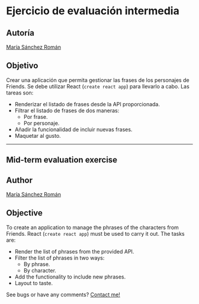 # Ejercicio de evaluación intermedia

## Autoría

[María Sánchez Román](https://github.com/masarom)

## Objetivo

Crear una aplicación que permita gestionar las frases de los personajes de Friends.
Se debe utilizar React (`create react app`) para llevarlo a cabo. Las tareas son:

- Renderizar el listado de frases desde la API proporcionada.
- Filtrar el listado de frases de dos maneras:
  - Por frase.
  - Por personaje.
- Añadir la funcionalidad de incluir nuevas frases.
- Maquetar al gusto.

---

## Mid-term evaluation exercise

## Author

[María Sánchez Román](https://github.com/masarom)

## Objective

To create an application to manage the phrases of the characters from Friends.
React (`create react app`) must be used to carry it out. The tasks are:

- Render the list of phrases from the provided API.
- Filter the list of phrases in two ways:
  - By phrase.
  - By character.
- Add the functionality to include new phrases.
- Layout to taste.

See bugs or have any comments? [Contact me!](https://github.com/masarom)
